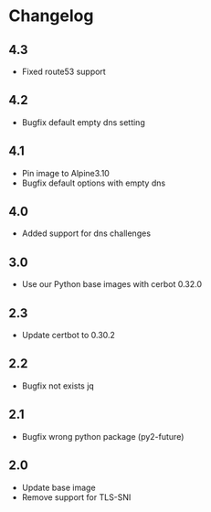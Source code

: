 # Changelog

## 4.3

- Fixed route53 support

## 4.2

- Bugfix default empty dns setting

## 4.1

- Pin image to Alpine3.10
- Bugfix default options with empty dns

## 4.0

- Added support for dns challenges

## 3.0

- Use our Python base images with cerbot 0.32.0

## 2.3

- Update certbot to 0.30.2

## 2.2

- Bugfix not exists jq

## 2.1

- Bugfix wrong python package (py2-future)

## 2.0

- Update base image
- Remove support for TLS-SNI
